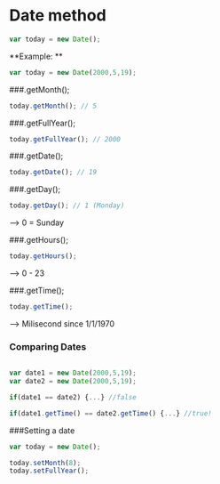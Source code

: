 # Date method

```js
var today = new Date(); 
```

**Example: **

```js
var today = new Date(2000,5,19);
```

###.getMonth();

```js
today.getMonth(); // 5
```

###.getFullYear();

```js
today.getFullYear(); // 2000
```

###.getDate();

```js
today.getDate(); // 19
```

###.getDay();

```js
today.getDay(); // 1 (Monday)
```
--> 0 = Sunday

###.getHours();

```js
today.getHours(); 
```
--> 0 - 23

###.getTime();

```js
today.getTime();
```

--> Milisecond since 1/1/1970

### Comparing Dates

```js

var date1 = new Date(2000,5,19); 
var date2 = new Date(2000,5,19); 

if(date1 == date2) {...} //false

if(date1.getTime() == date2.getTime() {...} //true!
```


###Setting a date

```js
var today = new Date(); 

today.setMonth(8); 
today.setFullYear(); 
```
